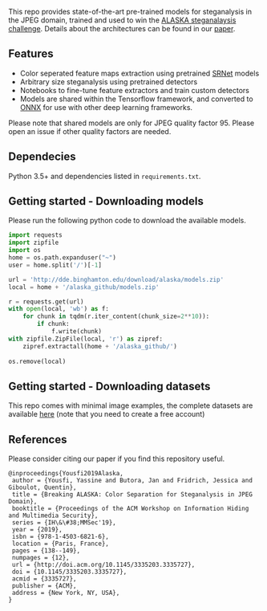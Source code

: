 This repo provides state-of-the-art pre-trained models for steganalysis in the JPEG domain, trained and used to win the [ALASKA steganalaysis challenge](https://alaska.utt.fr/). Details about the architectures can be found in our [paper](http://www.ws.binghamton.edu/fridrich/Research/ALASKA-preprint1.pdf).

## Features

- Color seperated feature maps extraction using pretrained [SRNet](http://www.ws.binghamton.edu/fridrich/Research/SRNet.pdf) models
- Arbitrary size steganalysis using pretrained detectors 
- Notebooks to fine-tune feature extractors and train custom detectors
- Models are shared within the Tensorflow framework, and converted to [ONNX](https://github.com/onnx/onnx) for use with other deep learning frameworks.

Please note that shared models are only for JPEG quality factor 95. Please open an issue if other quality factors are needed.

## Dependecies

Python 3.5+ and dependencies listed in `requirements.txt`.

## Getting started - Downloading models

Please run the following python code to download the available models.

```python
import requests
import zipfile
import os
home = os.path.expanduser("~")
user = home.split('/')[-1]

url = 'http://dde.binghamton.edu/download/alaska/models.zip'
local = home + '/alaska_github/models.zip'

r = requests.get(url)
with open(local, 'wb') as f:
    for chunk in tqdm(r.iter_content(chunk_size=2**10)): 
        if chunk:
            f.write(chunk)
with zipfile.ZipFile(local, 'r') as zipref:
    zipref.extractall(home + '/alaska_github/')
    
os.remove(local)
```

## Getting started - Downloading datasets

This repo comes with minimal image examples, the complete datasets are available [here](https://alaska.utt.fr/#material) (note that you need to create a free account)

## References

Please consider citing our paper if you find this repository useful.

```
@inproceedings{Yousfi2019Alaska,
 author = {Yousfi, Yassine and Butora, Jan and Fridrich, Jessica and Giboulot, Quentin},
 title = {Breaking ALASKA: Color Separation for Steganalysis in JPEG Domain},
 booktitle = {Proceedings of the ACM Workshop on Information Hiding and Multimedia Security},
 series = {IH\&\#38;MMSec'19},
 year = {2019},
 isbn = {978-1-4503-6821-6},
 location = {Paris, France},
 pages = {138--149},
 numpages = {12},
 url = {http://doi.acm.org/10.1145/3335203.3335727},
 doi = {10.1145/3335203.3335727},
 acmid = {3335727},
 publisher = {ACM},
 address = {New York, NY, USA},
} 

```